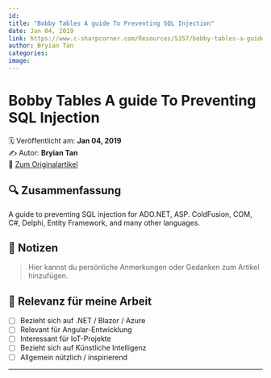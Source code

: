 ```yaml
---
id: 
title: "Bobby Tables A guide To Preventing SQL Injection"
date: Jan 04, 2019
link: https://www.c-sharpcorner.com/Resources/5357/bobby-tables-a-guide-to-preventing-sql-injection.aspx
author: Bryian Tan
categories: 
image: 
---
```


# Bobby Tables A guide To Preventing SQL Injection

🗓️ Veröffentlicht am: **Jan 04, 2019**  
✍️ Autor: **Bryian Tan**  
🔗 [Zum Originalartikel](https://www.c-sharpcorner.com/Resources/5357/bobby-tables-a-guide-to-preventing-sql-injection.aspx)

## 🔍 Zusammenfassung

A guide to preventing SQL injection for ADO.NET, ASP. ColdFusion, COM, C#, Delphi, Entity Framework, and many other languages.

## 📌 Notizen

> Hier kannst du persönliche Anmerkungen oder Gedanken zum Artikel hinzufügen.

## 🧠 Relevanz für meine Arbeit

- [ ] Bezieht sich auf .NET / Blazor / Azure
- [ ] Relevant für Angular-Entwicklung
- [ ] Interessant für IoT-Projekte
- [ ] Bezieht sich auf Künstliche Intelligenz
- [ ] Allgemein nützlich / inspirierend

---
